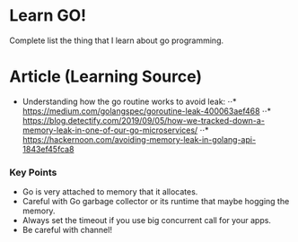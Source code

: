 # Learn GO!

Complete list the thing that I learn about go programming. 

# Article (Learning Source)

- Understanding how the go routine works to avoid leak:
 ⋅⋅* https://medium.com/golangspec/goroutine-leak-400063aef468 
 ⋅⋅* https://blog.detectify.com/2019/09/05/how-we-tracked-down-a-memory-leak-in-one-of-our-go-microservices/
 ⋅⋅* https://hackernoon.com/avoiding-memory-leak-in-golang-api-1843ef45fca8
 
### Key Points
 
 - Go is very attached to memory that it allocates.
 - Careful with Go garbage collector or its runtime that maybe hogging the memory.
 - Always set the timeout if you use big concurrent call for your apps.
 - Be careful with channel! 
